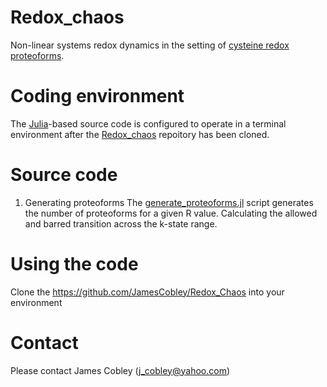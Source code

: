 # Redox_chaos
Non-linear systems redox dynamics in the setting of [cysteine redox proteoforms](https://onlinelibrary.wiley.com/doi/10.1002/bies.202200248). 

# Coding environment
The [Julia](https://julialang.org/)-based source code is configured to operate in a terminal environment after the [Redox_chaos](https://github.com/JamesCobley/Redox_chaos/blob/main/random.jl) repoitory has been cloned. 
# Source code 
1. Generating proteoforms
The [generate_proteoforms.jl](https://github.com/JamesCobley/Redox_chaos/blob/main/generate_proteoforms.jl) script generates the number of proteoforms for a given R value. Calculating the allowed and barred transition across the k-state range.
# Using the code
Clone the https://github.com/JamesCobley/Redox_Chaos into your environment
# Contact
Please contact James Cobley (j_cobley@yahoo.com)
